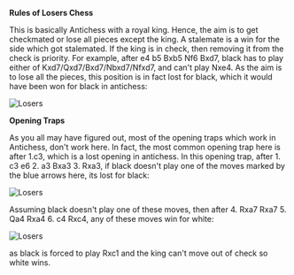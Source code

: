 **Rules of Losers Chess**

This is basically Antichess with a royal king. Hence, the aim is to get checkmated or lose all pieces except the king. A stalemate is a win for the side which got stalemated. If the king is in check, then removing it from the check is priority. For example, after e4 b5 Bxb5 Nf6 Bxd7, black has to play either of Kxd7/Qxd7/Bxd7/Nbxd7/Nfxd7, and can't play Nxe4. As the aim is to lose all the pieces, this position is in fact lost for black, which it would have been won for black in antichess:

![Losers](https://i.imgur.com/X2ACM09.png)

**Opening Traps**

As you all may have figured out, most of the opening traps which work in Antichess, don't work here. In fact, the most common opening trap here is after 1.c3, which is a lost opening in antichess.
In this opening trap, after 1. c3 e6 2. a3 Bxa3 3. Rxa3, if black doesn't play one of the moves marked by the blue arrows here, its lost for black:

![Losers](https://i.imgur.com/N24AmhY.png)

Assuming black doesn't play one of these moves, then after 4. Rxa7 Rxa7 5. Qa4 Rxa4 6. c4 Rxc4, any of these moves win for white:

![Losers](https://i.imgur.com/3rvBGNO.png)

as black is forced to play Rxc1 and the king can't move out of check so white wins.